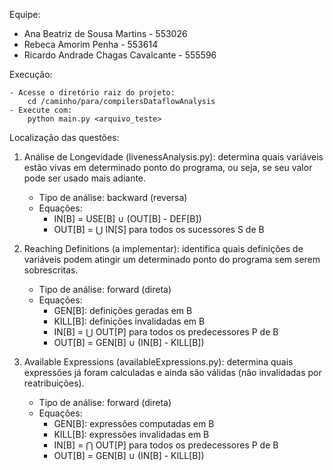 Equipe:
- Ana Beatriz de Sousa Martins - 553026
- Rebeca Amorim Penha - 553614
- Ricardo Andrade Chagas Cavalcante - 555596

Execução:

    - Acesse o diretório raiz do projeto:
        cd /caminho/para/compilersDataflowAnalysis
    - Execute com:
        python main.py <arquivo_teste>

Localização das questões:

1. Análise de Longevidade (livenessAnalysis.py): determina quais variáveis estão vivas em determinado ponto do programa, ou seja, se seu valor pode ser usado mais adiante.
    - Tipo de análise: backward (reversa)
    - Equações:
        - IN[B] = USE[B] ∪ (OUT[B] - DEF[B])
        - OUT[B] = ⋃ IN[S] para todos os sucessores S de B

2. Reaching Definitions (a implementar): identifica quais definições de variáveis podem atingir um determinado ponto do programa sem serem sobrescritas.
    - Tipo de análise: forward (direta)
    - Equações:
        - GEN[B]: definições geradas em B
        - KILL[B]: definições invalidadas em B
        - IN[B] = ⋃ OUT[P] para todos os predecessores P de B
        - OUT[B] = GEN[B] ∪ (IN[B] - KILL[B])

3. Available Expressions (availableExpressions.py): determina quais expressões já foram calculadas e ainda são válidas (não invalidadas por reatribuições).
    - Tipo de análise: forward (direta)
    - Equações:
        - GEN[B]: expressões computadas em B
        - KILL[B]: expressões invalidadas em B
        - IN[B] = ⋂ OUT[P] para todos os predecessores P de B
        - OUT[B] = GEN[B] ∪ (IN[B] - KILL[B])